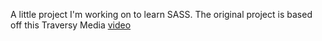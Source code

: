A little project I'm working on to learn SASS. The original project is based off this Traversy Media [video](https://youtu.be/p0bGHP-PXD4)
